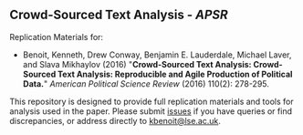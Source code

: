 ## Crowd-Sourced Text Analysis - *APSR*

Replication Materials for:

*  Benoit, Kenneth, Drew Conway, Benjamin E. Lauderdale, Michael Laver, and
Slava Mikhaylov (2016) "**Crowd-Sourced Text Analysis: Crowd-Sourced Text Analysis: Reproducible and Agile Production of Political Data.**" *American Political Science Review* (2016) 110(2): 278-295.

This repository is designed to provide full replication materials and tools for analysis used in the paper.  Please submit [issues](https://github.com/kbenoit/CSTA-APSR/issues) if you have queries or find discrepancies, or address directly to kbenoit@lse.ac.uk.

